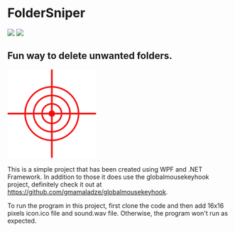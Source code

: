 # FolderSniper
![](https://img.shields.io/badge/WPF-100%25-blue)
![](https://img.shields.io/github/issues/Naktrem/FolderSniper)

## Fun way to delete unwanted folders.

<img src="Crosshair.png" alt="drawing" width="200"/>

This is a simple project that has been created using WPF and .NET Framework. In addition to those it does use the globalmousekeyhook
project, definitely check it out at https://github.com/gmamaladze/globalmousekeyhook.

To run the program in this project, first clone the code and then add 16x16 pixels icon.ico file and sound.wav file. Otherwise,
the program won't run as expected.

